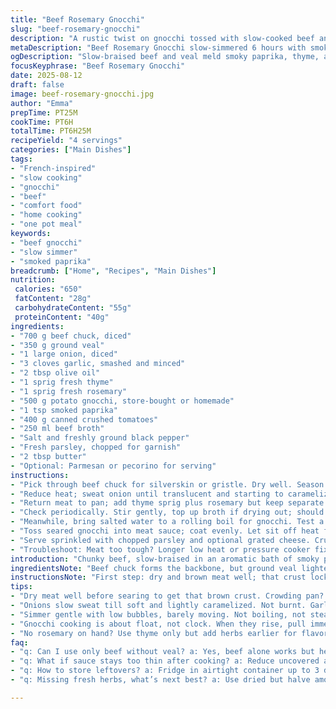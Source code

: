 ```yaml
---
title: "Beef Rosemary Gnocchi"
slug: "beef-rosemary-gnocchi"
description: "A rustic twist on gnocchi tossed with slow-cooked beef and fresh herbs. Uses ground veal instead of beef and thyme instead of rosemary for a subtle change. Slow-simmered meat until tender and juicy, combined with handmade potato gnocchi, pan-seared until golden with a hint of garlic. Humidity and temperature cues guide cooking, no clocks needed. Uses smoked paprika for a warm note, replacing nutmeg. Saucy, tender, and earthy. Efficient, intuitive, with fallback options for missing ingredients or kitchen mishaps."
metaDescription: "Beef Rosemary Gnocchi slow-simmered 6 hours with smoky paprika, thyme, tender veal, pan-seared gnocchi, butter crust, rich sauce, rustic French-inspired twist."
ogDescription: "Slow-braised beef and veal meld smoky paprika, thyme, and pan-seared gnocchi golden in butter. No clocks, only aroma, texture cues guiding every step."
focusKeyphrase: "Beef Rosemary Gnocchi"
date: 2025-08-12
draft: false
image: beef-rosemary-gnocchi.jpg
author: "Emma"
prepTime: PT25M
cookTime: PT6H
totalTime: PT6H25M
recipeYield: "4 servings"
categories: ["Main Dishes"]
tags:
- "French-inspired"
- "slow cooking"
- "gnocchi"
- "beef"
- "comfort food"
- "home cooking"
- "one pot meal"
keywords:
- "beef gnocchi"
- "slow simmer"
- "smoked paprika"
breadcrumb: ["Home", "Recipes", "Main Dishes"]
nutrition: 
 calories: "650"
 fatContent: "28g"
 carbohydrateContent: "55g"
 proteinContent: "40g"
ingredients:
- "700 g beef chuck, diced"
- "350 g ground veal"
- "1 large onion, diced"
- "3 cloves garlic, smashed and minced"
- "2 tbsp olive oil"
- "1 sprig fresh thyme"
- "1 sprig fresh rosemary"
- "500 g potato gnocchi, store-bought or homemade"
- "1 tsp smoked paprika"
- "400 g canned crushed tomatoes"
- "250 ml beef broth"
- "Salt and freshly ground black pepper"
- "Fresh parsley, chopped for garnish"
- "2 tbsp butter"
- "Optional: Parmesan or pecorino for serving"
instructions:
- "Pick through beef chuck for silverskin or gristle. Dry well. Season lightly with salt and pepper. Heat oil until just smoking in heavy pan. Brown chunks in batches, resist crowding. Color is flavor. Set browned meat aside."
- "Reduce heat; sweat onion until translucent and starting to caramelize roughly 10 minutes. Add garlic late - after 5 minutes, so it doesn’t burn. Sprinkle smoked paprika now. Aroma deepens. Stir and scrape pan bottom, deglazing flavors trapped there."
- "Return meat to pan; add thyme sprig plus rosemary but keep separate for easy removal later. Pour in crushed tomatoes and broth. Simmer gently - not a boil. Tiny bubbles, barely moving. Cover loosely, low heat 5-6 hours, or until meat falls apart under light fork pressure."
- "Check periodically. Stir gently, top up broth if drying out; should be thick but saucy. Taste and adjust salt and pepper midway. Remove herb stalks before final steps."
- "Meanwhile, bring salted water to a rolling boil for gnocchi. Test a single piece first. When gnocchi floats — quick lift, drain. Transfer immediately to skillet with melted butter and a splash of oil over medium-high heat. Sear for a minute or two until golden crust forms. Be quick - gnocchi can turn gummy if overcooked or left wet."
- "Toss seared gnocchi into meat sauce; coat evenly. Let sit off heat for a couple minutes to marry flavors."
- "Serve sprinkled with chopped parsley and optional grated cheese. Crunchy bread recommended to mop up sauce. Silence broken only by satisfied sighs."
- "Troubleshoot: Meat too tough? Longer low heat or pressure cooker fix. Sauce thin? Reduce uncovered at the end or stir in a spoonful of tomato paste. Missing fresh herbs? Use dried but halve amounts and add earlier for flavor release. No gnocchi? Try small pasta like cavatappi or pappardelle ribbons."
introduction: "Chunky beef, slow-braised in an aromatic bath of smoky paprika and fresh herbs — thyme and rosemary playing a subtle game. Gnocchi bubbling in salted water, their pillowy texture screaming tender comfort; then getting licked by hot butter to brown golden. I've tried shortcuts and rushed reductions; flavor hovers only after patience. The sizzle of caramelizing onions to start, the smell of garlic blooming — those are my signals it’s on track; no clocks required. Veal swapped in for leaner bite, a tweak to bring subtlety in place of boldness. The end dish is rich, with texture contrast essential — softness of gnocchi against tender chunks. I learned to avoid sogginess by pan-searing the gnocchi last; tricky but worth it. Sprinkle fresh parsley brightens, but feel free to leave plain for rustic soul. Biting into it feels like cold winter mornings, warm fires, and deep satisfaction."
ingredientsNote: "Beef chuck forms the backbone, but ground veal lightens texture and brings subtle sweetness. If hard to find veal, lean ground pork or turkey works with adjustments — expect less richness. Fresh thyme and rosemary contribute bright, woodsy notes but can overpower; balance by removing sprigs before serving. Smoked paprika replaces classic nutmeg here — easier pantry staple, brings slight warmth without overt spice. Don't skip good canned tomatoes, full-bodied for depth. Gnocchi can be homemade or store-bought; airy but firm ones pan-sear best—not soggy or overhydrated. Butter plus oil blend prevents burning but browns the gnocchi beautifully. Salt water must feel ocean-like for cooking gnocchi; undersalt and you’ll miss flavor layer. Parmesan optional but highly recommended unless aiming dairy-free — then add nutritional yeast or a splash of miso for umami."
instructionsNote: "First step: dry and brown meat well; that crust locks in juices and adds complex flavor through Maillard reactions. Crowd the pan and you’ll steam instead. Onions need time; too hot or rushed and raw sharpness stays; too long and bitterness creeps in. Garlic last; it burns fast and turns bitter if careless. Low, steady simmer for hours is patience hard-earned but mandatory — meat needs gentle coaxing to tender fall-apart stage. Visual cue: sauce thickens and coats back of spoon, meat almost shredding with touch. Remove herbs early enough so no fibrous off-flavor lingers. Gnocchi boiling isn’t about strict time — floatation equals doneness. Pan-searing quick but watch closely; too long and softness gives way to glue. Toss just before serving to avoid mush. If sauce breaks or looks oily, whisk in a spoon of cold butter off heat to marry. Saves many mishaps. The whole process demands sensory alertness; smell, sound, touch over timers. That’s how you read the dish."
tips:
- "Dry meat well before searing to get that brown crust. Crowding pan? You steam, no good. Patience here pays back in juices locked inside. High heat fast batches. Set aside and don’t mix with onions right away."
- "Onions slow sweat till soft and lightly caramelized. Not burnt. Garlic added late after onions soften around five minutes — garlic burns and turns bitter quickly. Smoked paprika then, releases deep aroma, scrape pan for stuck bits, they hold flavor."
- "Simmer gentle with low bubbles, barely moving. Not boiling, not steaming. Check every hour or so. Stir lightly – keep sauce thick enough but saucy. Add broth sparingly if drying out. Remove herb stalks early to avoid bitterness and tough texture."
- "Gnocchi cooking is about float, not clock. When they rise, pull immediately, drain fast. Sear in butter and oil combo for golden crust. Watch. Overcooking leads to gummy mess. Butter browns quickly; oil prevents burning, balance is key."
- "No rosemary on hand? Use thyme only but add herbs earlier for flavor depth. Veal swap means lighter texture but less fat; if no veal, lean pork or turkey fill in but expect drier mouthfeel. Parmesan optional; nutritional yeast or a splash of miso can give umami impact."
faq:
- "q: Can I use only beef without veal? a: Yes, beef alone works but heavier mouthfeel. Veal lightens it. Use lean cuts or add fat if skipping veal. Texture tougher if pure beef chuck used."
- "q: What if sauce stays too thin after cooking? a: Reduce uncovered at end. Stir in tomato paste thicker body. Low heat simmer longer helps. Pressure cooker can break down faster but check frequently; sauce can scorch."
- "q: How to store leftovers? a: Fridge in airtight container up to 3 days. Sauce thickens after chilling; reheat with splash broth or water. Freeze okay; thaw overnight, reheat gently to avoid drying gnocchi."
- "q: Missing fresh herbs, what’s next best? a: Use dried but halve amount, add early so flavor release. Fresh always better but dried thyme or rosemary gives woody notes. No herbs? Bay leaves can glimpse but remove before serving."

---
```

